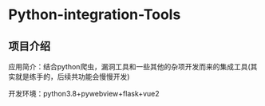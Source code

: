 # Python-integration-Tools
## 项目介绍

应用简介：结合python爬虫，漏洞工具和一些其他的杂项开发而来的集成工具(其实就是练手的，后续共功能会慢慢开发)

开发环境：python3.8+pywebview+flask+vue2